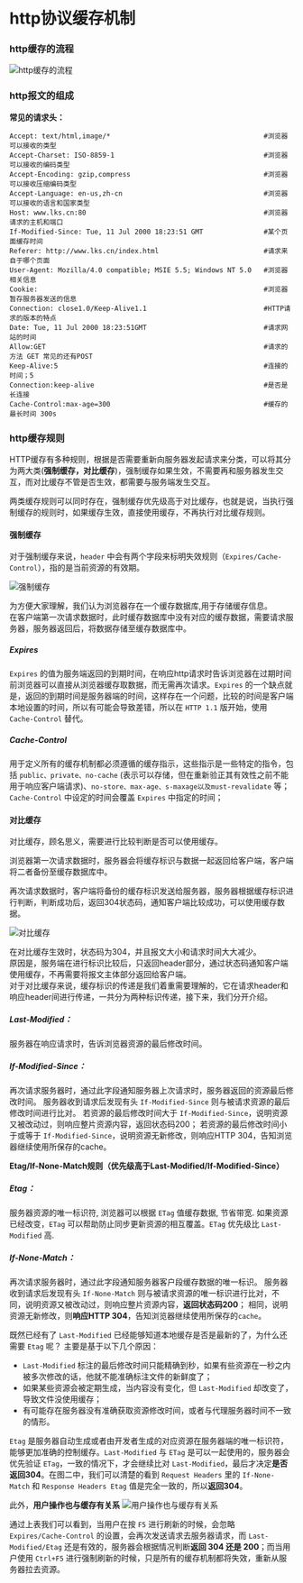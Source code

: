 # http协议缓存机制
### http缓存的流程
![http缓存的流程](https://upload-images.jianshu.io/upload_images/1726248-5cfbc30851793715.png?imageMogr2/auto-orient/strip%7CimageView2/2/w/1240)

### http报文的组成

**常见的请求头：**
```
Accept: text/html,image/*                                      #浏览器可以接收的类型
Accept-Charset: ISO-8859-1                                     #浏览器可以接收的编码类型
Accept-Encoding: gzip,compress                                 #浏览器可以接收压缩编码类型
Accept-Language: en-us,zh-cn                                   #浏览器可以接收的语言和国家类型
Host: www.lks.cn:80                                            #浏览器请求的主机和端口
If-Modified-Since: Tue, 11 Jul 2000 18:23:51 GMT               #某个页面缓存时间
Referer: http://www.lks.cn/index.html                          #请求来自于哪个页面
User-Agent: Mozilla/4.0 compatible; MSIE 5.5; Windows NT 5.0   #浏览器相关信息
Cookie:                                                        #浏览器暂存服务器发送的信息
Connection: close1.0/Keep-Alive1.1                             #HTTP请求的版本的特点
Date: Tue, 11 Jul 2000 18:23:51GMT                             #请求网站的时间
Allow:GET                                                      #请求的方法 GET 常见的还有POST
Keep-Alive:5                                                   #连接的时间；5
Connection:keep-alive                                          #是否是长连接
Cache-Control:max-age=300                                      #缓存的最长时间 300s
```

### http缓存规则
HTTP缓存有多种规则，根据是否需要重新向服务器发起请求来分类，可以将其分为两大类(**强制缓存，对比缓存**)，强制缓存如果生效，不需要再和服务器发生交互，而对比缓存不管是否生效，都需要与服务端发生交互。

两类缓存规则可以同时存在，强制缓存优先级高于对比缓存，也就是说，当执行强制缓存的规则时，如果缓存生效，直接使用缓存，不再执行对比缓存规则。

#### 强制缓存
对于强制缓存来说，`header` 中会有两个字段来标明失效规则（`Expires/Cache-Control`），指的是当前资源的有效期。

![强制缓存](https://upload-images.jianshu.io/upload_images/1726248-051c55557f67e5a9.png?imageMogr2/auto-orient/strip%7CimageView2/2/w/1240)

为方便大家理解，我们认为浏览器存在一个缓存数据库,用于存储缓存信息。<br/>
在客户端第一次请求数据时，此时缓存数据库中没有对应的缓存数据，需要请求服务器，服务器返回后，将数据存储至缓存数据库中。

##### Expires
`Expires` 的值为服务端返回的到期时间，在响应http请求时告诉浏览器在过期时间前浏览器可以直接从浏览器缓存取数据，而无需再次请求。`Expires` 的一个缺点就是，返回的到期时间是服务器端的时间，这样存在一个问题，比较的时间是客户端本地设置的时间，所以有可能会导致差错，所以在 `HTTP 1.1` 版开始，使用 `Cache-Control` 替代。

##### Cache-Control
用于定义所有的缓存机制都必须遵循的缓存指示，这些指示是一些特定的指令，包括 `public、private、no-cache` (表示可以存储，但在重新验正其有效性之前不能用于响应客户端请求)、`no-store、max-age、s-maxage以及must-revalidate` 等；`Cache-Control` 中设定的时间会覆盖 `Expires` 中指定的时间；

#### 对比缓存
对比缓存，顾名思义，需要进行比较判断是否可以使用缓存。

浏览器第一次请求数据时，服务器会将缓存标识与数据一起返回给客户端，客户端将二者备份至缓存数据库中。

再次请求数据时，客户端将备份的缓存标识发送给服务器，服务器根据缓存标识进行判断，判断成功后，返回304状态码，通知客户端比较成功，可以使用缓存数据。

![对比缓存](https://upload-images.jianshu.io/upload_images/1726248-558bcb90a1cf5fa0.png?imageMogr2/auto-orient/strip%7CimageView2/2/w/1240)

在对比缓存生效时，状态码为304，并且报文大小和请求时间大大减少。<br/>
原因是，服务端在进行标识比较后，只返回header部分，通过状态码通知客户端使用缓存，不再需要将报文主体部分返回给客户端。<br/>
对于对比缓存来说，缓存标识的传递是我们着重需要理解的，它在请求header和响应header间进行传递，一共分为两种标识传递，接下来，我们分开介绍。

##### Last-Modified：
服务器在响应请求时，告诉浏览器资源的最后修改时间。

##### If-Modified-Since：
再次请求服务器时，通过此字段通知服务器上次请求时，服务器返回的资源最后修改时间。
服务器收到请求后发现有头 `If-Modified-Since` 则与被请求资源的最后修改时间进行比对。
若资源的最后修改时间大于 `If-Modified-Since`，说明资源又被改动过，则响应整片资源内容，返回状态码200；
若资源的最后修改时间小于或等于 `If-Modified-Since`，说明资源无新修改，则响应HTTP 304，告知浏览器继续使用所保存的cache。

**Etag/If-None-Match规则（优先级高于Last-Modified/If-Modified-Since）**
##### Etag：
服务器资源的唯一标识符, 浏览器可以根据 `ETag` 值缓存数据, 节省带宽. 如果资源已经改变，`ETag` 可以帮助防止同步更新资源的相互覆盖。`ETag` 优先级比 `Last-Modified` 高.

##### If-None-Match：
再次请求服务器时，通过此字段通知服务器客户段缓存数据的唯一标识。
服务器收到请求后发现有头 `If-None-Match` 则与被请求资源的唯一标识进行比对，不同，说明资源又被改动过，则响应整片资源内容，**返回状态码200**；
相同，说明资源无新修改，则**响应HTTP 304**，告知浏览器继续使用所保存的`cache`。

既然已经有了 `Last-Modified` 已经能够知道本地缓存是否是最新的了，为什么还需要 `Etag` 呢？
主要是基于以下几个原因：
- `Last-Modified` 标注的最后修改时间只能精确到秒，如果有些资源在一秒之内被多次修改的话，他就不能准确标注文件的新鲜度了；
- 如果某些资源会被定期生成，当内容没有变化，但 `Last-Modified` 却改变了，导致文件没使用缓存；
- 有可能存在服务器没有准确获取资源修改时间，或者与代理服务器时间不一致的情形。

`Etag` 是服务器自动生成或者由开发者生成的对应资源在服务器端的唯一标识符，能够更加准确的控制缓存。`Last-Modified` 与 `ETag` 是可以一起使用的，服务器会优先验证 `ETag`，一致的情况下，才会继续比对 `Last-Modified`，最后才决定**是否返回304**。在图二中，我们可以清楚的看到 `Request Headers` 里的 `If-None-Match` 和 `Response Headers Etag` 值是完全一致的，所以**返回304**。

此外，**用户操作也与缓存有关系**
![用户操作也与缓存有关系](https://upload-images.jianshu.io/upload_images/1726248-43d4aa0a4a064a2f.png?imageMogr2/auto-orient/strip%7CimageView2/2/w/1240)

通过上表我们可以看到，当用户在按 `F5` 进行刷新的时候，会忽略
 `Expires/Cache-Control` 的设置，会再次发送请求去服务器请求，而 `Last-Modified/Etag` 还是有效的，服务器会根据情况判断**返回 304 还是 200**；而当用户使用 `Ctrl+F5` 进行强制刷新的时候，只是所有的缓存机制都将失效，重新从服务器拉去资源。

